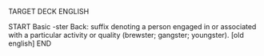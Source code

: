 TARGET DECK
ENGLISH

START
Basic
-ster
Back: suffix denoting a person engaged in or associated with a particular activity or quality (brewster; gangster; youngster). [old english]
END
